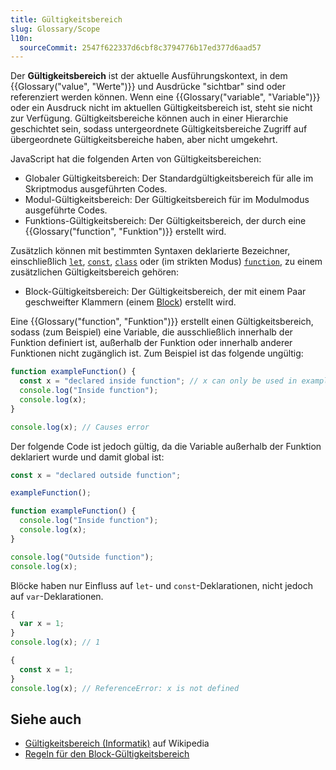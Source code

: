 ```yaml
---
title: Gültigkeitsbereich
slug: Glossary/Scope
l10n:
  sourceCommit: 2547f622337d6cbf8c3794776b17ed377d6aad57
---
```


Der **Gültigkeitsbereich** ist der aktuelle Ausführungskontext, in dem {{Glossary("value", "Werte")}} und Ausdrücke "sichtbar" sind oder referenziert werden können. Wenn eine {{Glossary("variable", "Variable")}} oder ein Ausdruck nicht im aktuellen Gültigkeitsbereich ist, steht sie nicht zur Verfügung. Gültigkeitsbereiche können auch in einer Hierarchie geschichtet sein, sodass untergeordnete Gültigkeitsbereiche Zugriff auf übergeordnete Gültigkeitsbereiche haben, aber nicht umgekehrt.

JavaScript hat die folgenden Arten von Gültigkeitsbereichen:

- Globaler Gültigkeitsbereich: Der Standardgültigkeitsbereich für alle im Skriptmodus ausgeführten Codes.
- Modul-Gültigkeitsbereich: Der Gültigkeitsbereich für im Modulmodus ausgeführte Codes.
- Funktions-Gültigkeitsbereich: Der Gültigkeitsbereich, der durch eine {{Glossary("function", "Funktion")}} erstellt wird.

Zusätzlich können mit bestimmten Syntaxen deklarierte Bezeichner, einschließlich [`let`](/de/docs/Web/JavaScript/Reference/Statements/let), [`const`](/de/docs/Web/JavaScript/Reference/Statements/const), [`class`](/de/docs/Web/JavaScript/Reference/Statements/class) oder (im strikten Modus) [`function`](/de/docs/Web/JavaScript/Reference/Statements/function), zu einem zusätzlichen Gültigkeitsbereich gehören:

- Block-Gültigkeitsbereich: Der Gültigkeitsbereich, der mit einem Paar geschweifter Klammern (einem [Block](/de/docs/Web/JavaScript/Reference/Statements/block)) erstellt wird.

Eine {{Glossary("function", "Funktion")}} erstellt einen Gültigkeitsbereich, sodass (zum Beispiel) eine Variable, die ausschließlich innerhalb der Funktion definiert ist, außerhalb der Funktion oder innerhalb anderer Funktionen nicht zugänglich ist. Zum Beispiel ist das folgende ungültig:

```js example-bad
function exampleFunction() {
  const x = "declared inside function"; // x can only be used in exampleFunction
  console.log("Inside function");
  console.log(x);
}

console.log(x); // Causes error
```

Der folgende Code ist jedoch gültig, da die Variable außerhalb der Funktion deklariert wurde und damit global ist:

```js example-good
const x = "declared outside function";

exampleFunction();

function exampleFunction() {
  console.log("Inside function");
  console.log(x);
}

console.log("Outside function");
console.log(x);
```

Blöcke haben nur Einfluss auf `let`- und `const`-Deklarationen, nicht jedoch auf `var`-Deklarationen.

```js example-good
{
  var x = 1;
}
console.log(x); // 1
```

```js example-bad
{
  const x = 1;
}
console.log(x); // ReferenceError: x is not defined
```

## Siehe auch

- [Gültigkeitsbereich (Informatik)](<https://en.wikipedia.org/wiki/Scope_(computer_science)>) auf Wikipedia
- [Regeln für den Block-Gültigkeitsbereich](/de/docs/Web/JavaScript/Reference/Statements/block#block_scoping_rules_with_let_const_class_or_function_declaration_in_strict_mode)
